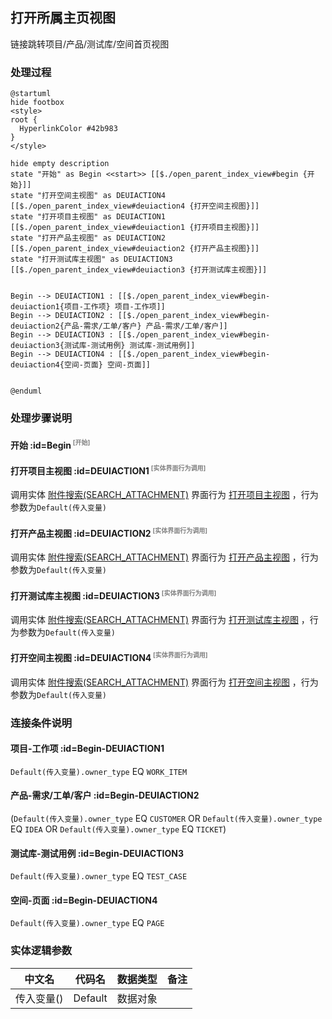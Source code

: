 ## 打开所属主页视图 <!-- {docsify-ignore-all} -->

   链接跳转项目/产品/测试库/空间首页视图

### 处理过程

```plantuml
@startuml
hide footbox
<style>
root {
  HyperlinkColor #42b983
}
</style>

hide empty description
state "开始" as Begin <<start>> [[$./open_parent_index_view#begin {开始}]]
state "打开空间主视图" as DEUIACTION4  [[$./open_parent_index_view#deuiaction4 {打开空间主视图}]]
state "打开项目主视图" as DEUIACTION1  [[$./open_parent_index_view#deuiaction1 {打开项目主视图}]]
state "打开产品主视图" as DEUIACTION2  [[$./open_parent_index_view#deuiaction2 {打开产品主视图}]]
state "打开测试库主视图" as DEUIACTION3  [[$./open_parent_index_view#deuiaction3 {打开测试库主视图}]]


Begin --> DEUIACTION1 : [[$./open_parent_index_view#begin-deuiaction1{项目-工作项} 项目-工作项]]
Begin --> DEUIACTION2 : [[$./open_parent_index_view#begin-deuiaction2{产品-需求/工单/客户} 产品-需求/工单/客户]]
Begin --> DEUIACTION3 : [[$./open_parent_index_view#begin-deuiaction3{测试库-测试用例} 测试库-测试用例]]
Begin --> DEUIACTION4 : [[$./open_parent_index_view#begin-deuiaction4{空间-页面} 空间-页面]]


@enduml
```


### 处理步骤说明

#### 开始 :id=Begin<sup class="footnote-symbol"> <font color=gray size=1>[开始]</font></sup>




#### 打开项目主视图 :id=DEUIACTION1<sup class="footnote-symbol"> <font color=gray size=1>[实体界面行为调用]</font></sup>



调用实体 [附件搜索(SEARCH_ATTACHMENT)](module/Base/search_attachment.md) 界面行为 [打开项目主视图](module/Base/search_attachment#界面行为) ，行为参数为`Default(传入变量)`

#### 打开产品主视图 :id=DEUIACTION2<sup class="footnote-symbol"> <font color=gray size=1>[实体界面行为调用]</font></sup>



调用实体 [附件搜索(SEARCH_ATTACHMENT)](module/Base/search_attachment.md) 界面行为 [打开产品主视图](module/Base/search_attachment#界面行为) ，行为参数为`Default(传入变量)`

#### 打开测试库主视图 :id=DEUIACTION3<sup class="footnote-symbol"> <font color=gray size=1>[实体界面行为调用]</font></sup>



调用实体 [附件搜索(SEARCH_ATTACHMENT)](module/Base/search_attachment.md) 界面行为 [打开测试库主视图](module/Base/search_attachment#界面行为) ，行为参数为`Default(传入变量)`

#### 打开空间主视图 :id=DEUIACTION4<sup class="footnote-symbol"> <font color=gray size=1>[实体界面行为调用]</font></sup>



调用实体 [附件搜索(SEARCH_ATTACHMENT)](module/Base/search_attachment.md) 界面行为 [打开空间主视图](module/Base/search_attachment#界面行为) ，行为参数为`Default(传入变量)`

### 连接条件说明
#### 项目-工作项 :id=Begin-DEUIACTION1

```Default(传入变量).owner_type``` EQ ```WORK_ITEM```
#### 产品-需求/工单/客户 :id=Begin-DEUIACTION2

(```Default(传入变量).owner_type``` EQ ```CUSTOMER``` OR ```Default(传入变量).owner_type``` EQ ```IDEA``` OR ```Default(传入变量).owner_type``` EQ ```TICKET```)
#### 测试库-测试用例 :id=Begin-DEUIACTION3

```Default(传入变量).owner_type``` EQ ```TEST_CASE```
#### 空间-页面 :id=Begin-DEUIACTION4

```Default(传入变量).owner_type``` EQ ```PAGE```


### 实体逻辑参数

|    中文名   |    代码名    |  数据类型      |备注 |
| --------| --------| --------  | --------   |
|传入变量(<i class="fa fa-check"/></i>)|Default|数据对象||
